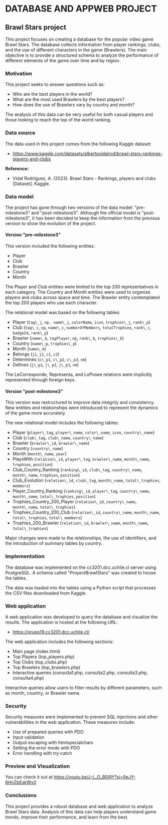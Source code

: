 # DATABASE AND APPWEB PROJECT

## Brawl Stars project 

This project focuses on creating a database for the popular video game Brawl Stars. The database collects information from player rankings, clubs, and the use of different characters in the game (Brawlers). The main objective is to provide a structured schema to analyze the performance of different elements of the game over time and by region.

### Motivation

This project seeks to answer questions such as:

*   Who are the best players in the world?
*   What are the most used Brawlers by the best players?
*   How does the use of Brawlers vary by country and month?

The analysis of this data can be very useful for both casual players and those looking to reach the top of the world ranking.

### Data source

The data used in this project comes from the following Kaggle dataset:

*   https://www.kaggle.com/datasets/albertovidalrod/brawl-stars-rankings-players-and-clubs

**Reference:**

*   Vidal Rodríguez, A. (2023). Brawl Stars - Rankings, players and clubs [Dataset]. Kaggle.

### Data model

The project has gone through two versions of the data model: "pre-milestone3" and "post-milestone3". Although the official model is "post-milestone3", it has been decided to keep the information from the previous version to show the evolution of the project.

#### Version "pre-milestone3"

This version included the following entities:

*   Player
*   Club
*   Brawler
*   Country
*   Month

The Player and Club entities were limited to the top 200 representatives in each category. The Country and Month entities were used to organize players and clubs across space and time. The Brawler entity contemplated the top 200 players who use each character.

The relational model was based on the following tables:

*   Player (`tag\_j`, `np, name\_j`, `colorName`, `icon`, `trophies\_j`, `rank\_p`)
*   Club (`tag\_c`, `np`, `name\_c`, `numberOfMembers`, `totalTrophies`, `rank\_c`, `badgeId`, `rank\_p`)
*   Brawler (`name\_b`, `tagPlayer`, `np`, `rank\_b`, `trophies\_b`)
*   Country (`name\_p`, `trophies\_p`)
*   Month (`name\_m`)
*   Belongs (`j1`, `j2`, `c1`, `c2`)
*   Determines (`c\_p1`, `c\_p2`, `c\_p3`, `nm`)
*   Defines (`j\_p1`, `j\_p2`, `j\_p3`, `nm`)

The LeCorresponde, Representa, and LoPosee relations were implicitly represented through foreign keys.

#### Version "post-milestone3"

This version was restructured to improve data integrity and consistency. New entities and relationships were introduced to represent the dynamics of the game more accurately.

The new relational model includes the following tables:

*   Player (`player\_tag`, `player\_name`, `color\_name`, `icon`, `country\_name`)
*   Club (`club\_tag`, `club\_name`, `country\_name`)
*   Brawler (`brawler\_id`, `brawler\_name`)
*   Country (`country\_name`)
*   Month (`month\_name`, `year`)
*   PlaysWith (`relation\_id`, `player\_tag`, `brawler\_name`, `month\_name`, `trophies`, `position`)
*   Club\_Country\_Ranking (`ranking\_id`, `club\_tag`, `country\_name`, `month\_name`, `trophies`, `position`)
*   Club\_Evolution (`relation\_id`, `club\_tag`, `month\_name`, `total\_trophies`, `members`)
*   Player\_Country\_Ranking (`ranking\_id`, `player\_tag`, `country\_name`, `month\_name`, `total\_trophies`, `position`)
*   Trophies\_Country\_200\_Player (`relation\_id`, `country\_name`, `month\_name`, `total\_trophies`)
*   Trophies\_Country\_200\_Club (`relation\_id`, `country\_name`, `month\_name`, `total\_trophies`, `total\_members`)
*   Trophies\_200\_Brawler (`relation\_id`, `brawler\_name`, `month\_name`, `total\_trophies`)



Major changes were made to the relationships, the use of identifiers, and the introduction of summary tables by country.

### Implementation

The database was implemented on the cc3201.dcc.uchile.cl server using PostgreSQL. A schema called "ProyectBrawlStars" was created to house the tables.

The data was loaded into the tables using a Python script that processes the CSV files downloaded from Kaggle.

### Web application

A web application was developed to query the database and visualize the results. The application is hosted at the following URL:

*   https://grupo19.cc3201.dcc.uchile.cl/

The web application includes the following sections:

*   Main page (index.html)
*   Top Players (top\_players.php)
*   Top Clubs (top\_clubs.php)
*   Top Brawlers (top\_brawlers.php)
*   Interactive queries (consulta1.php, consulta2.php, consulta3.php, consulta4.php)

Interactive queries allow users to filter results by different parameters, such as month, country, or Brawler name.

### Security

Security measures were implemented to prevent SQL injections and other vulnerabilities in the web application. These measures include:

*   Use of prepared queries with PDO
*   Input validation
*   Output escaping with htmlspecialchars
*   Setting the error mode with PDO
*   Error handling with try-catch

### Preview and Visualization
You can check it out at https://youtu.be/J-L_O_B0i9Y?si=9eJY-6HnZbEskWy0 

### Conclusions

This project provides a robust database and web application to analyze Brawl Stars data. Analysis of this data can help players understand game trends, improve their performance, and learn from the best.
